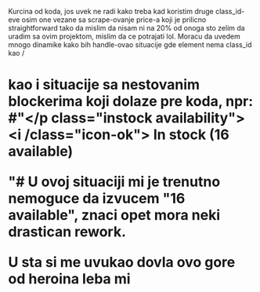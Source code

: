 Kurcina od koda, jos uvek ne radi kako treba kad koristim druge class_id-eve osim one vezane sa scrape-ovanje price-a koji je prilicno straightforward tako da mislim da nisam ni na 20% od onoga sto zelim da uradim sa ovim projektom, mislim da ce potrajati lol.
Moracu da uvedem mnogo dinamike kako bih handle-ovao situacije gde element nema class_id kao /<h1> kao i situacije sa nestovanim blockerima koji dolaze pre koda, npr: #"</p class="instock availability"> <i /class="icon-ok"></i>  In stock (16 available) </p>"#
U ovoj situaciji mi je trenutno nemoguce da izvucem "16 available", znaci opet mora neki drastican rework.

U sta si me uvukao dovla ovo gore od heroina leba mi
